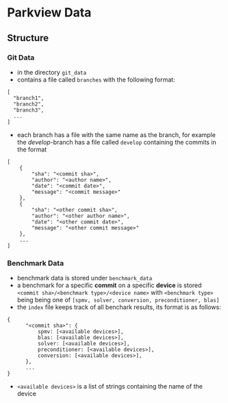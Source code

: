 # Parkview Data

## Structure
### Git Data
- in the directory `git_data`
- contains a file called `branches` with the following format:
```
[
  "branch1",
  "branch2",
  "branch3",
  ...
]
```
- each branch has a file with the same name as the branch, for example the *develop*-branch has a file called `develop` containing the commits in the format
```
[
    {
        "sha": "<commit sha>",
        "author": "<author name>",
        "date": "<commit date>",
        "message": "<commit message>"
    },
    {
        "sha": "<other commit sha>",
        "author": "<other author name>",
        "date": "<other commit date>",
        "message": "<other commit message>"
    },
    ...
]
```

### Benchmark Data
- benchmark data is stored under `benchmark_data`
- a benchmark for a specific **commit** on a specific **device** is stored `<commit sha>/<benchmark type>/<device name>` with `<benchmark type>` being being one of `[spmv, solver, conversion, preconditioner, blas]`
- the `index` file keeps track of all benchark results, its format is as follows:
```
{
      "<commit sha>": {
          spmv: [<available devices>],
          blas: [<available devices>],
          solver: [<available devices>],
          preconditioner: [<available devices>],
          conversion: [<available devices>],
      },
      ...
}
```
- `<available devices>` is a list of strings containing the name of the device

